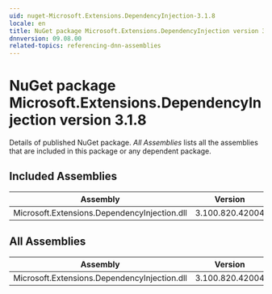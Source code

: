 ```yaml
---
uid: nuget-Microsoft.Extensions.DependencyInjection-3.1.8
locale: en
title: NuGet package Microsoft.Extensions.DependencyInjection version 3.1.8
dnnversion: 09.08.00
related-topics: referencing-dnn-assemblies
---
```


# NuGet package Microsoft.Extensions.DependencyInjection version 3.1.8
Details of published NuGet package.
*All Assemblies* lists all the assemblies that are included in this package or any dependent package.

## Included Assemblies

|Assembly|Version|
|---|---|
|Microsoft.Extensions.DependencyInjection.dll|3.100.820.42004|

## All Assemblies

|Assembly|Version|
|---|---|
|Microsoft.Extensions.DependencyInjection.dll|3.100.820.42004|

